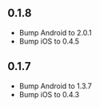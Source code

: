 ## 0.1.8

* Bump Android to 2.0.1
* Bump iOS to 0.4.5

## 0.1.7

* Bump Android to 1.3.7
* Bump iOS to 0.4.3
